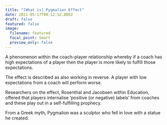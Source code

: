 ```yaml
---
title: "[What is] Pygmalion Effect"
date: 2021-05-17T08:12:52.806Z
draft: false
featured: false
image:
  filename: featured
  focal_point: Smart
  preview_only: false
---
```

A phenomenon within the coach-player relationship whereby if a coach has high expectations of a player then the player is more likely to fulfill those expectations.



The effect is described as also working in reverse. A player with low expectations from a coach will perform worse.



Researchers on the effect, Rosenthal and Jacobsen within Education, offered that players internalise ‘positive (or negative) labels’ from coaches and these play out in a self-fulfilling prophecy. 



From a Greek myth, Pygmalion was a sculptor who fell in love with a statue he created.